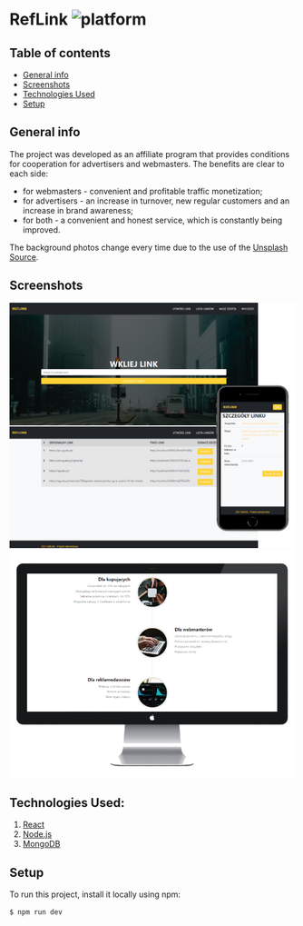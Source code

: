 # RefLink    <img src="https://img.shields.io/badge/platform-node-blue.svg?style=flat" alt="platform">

## Table of contents
* [General info](#general-info)
* [Screenshots](#screenshots)
* [Technologies Used](#technologies-used)
* [Setup](#setup)



## General info
The project was developed as an affiliate program that provides conditions for cooperation for advertisers and webmasters.
The benefits are clear to each side:
* for webmasters - convenient and profitable traffic monetization;
* for advertisers - an increase in turnover, new regular customers and an increase in brand awareness;
* for both - a convenient and honest service, which is constantly being improved.

The background photos change every time due to the use of the [Unsplash Source](https://source.unsplash.com).


## Screenshots
![screenshot of sample](screenshot-01.png)
![screenshot of sample](screenshot-02.png)


## Technologies Used:
1.  [React](https://github.com/facebook/react)
2.  [Node.js](https://github.com/nodejs/node)
3.  [MongoDB](https://github.com/mongodb/mongo)




## Setup
To run this project, install it locally using npm:

```
$ npm run dev
```
